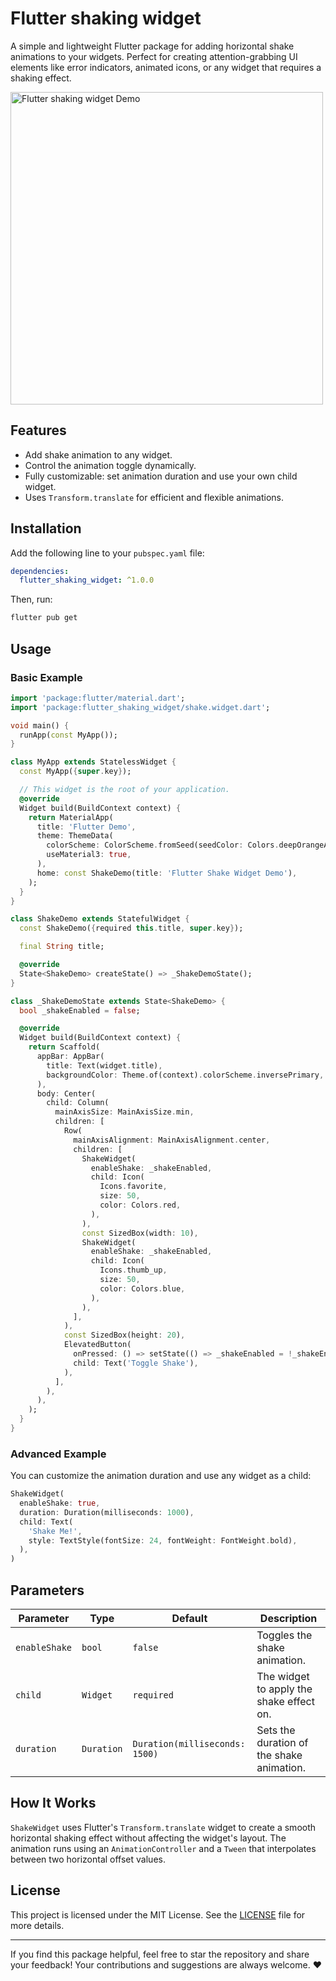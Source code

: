 # Flutter shaking widget

A simple and lightweight Flutter package for adding horizontal shake animations to your widgets. Perfect for creating attention-grabbing UI elements like error indicators, animated icons, or any widget that requires a shaking effect.

<img src="https://github.com/user-attachments/assets/3a1cc683-70a4-4d67-b029-5c1eb749cff9" alt="Flutter shaking widget Demo" style="height:500px;">

## Features

- Add shake animation to any widget.
- Control the animation toggle dynamically.
- Fully customizable: set animation duration and use your own child widget.
- Uses `Transform.translate` for efficient and flexible animations.

## Installation

Add the following line to your `pubspec.yaml` file:

```yaml
dependencies:
  flutter_shaking_widget: ^1.0.0
```

Then, run:

```bash
flutter pub get
```

## Usage

### Basic Example

```dart
import 'package:flutter/material.dart';
import 'package:flutter_shaking_widget/shake.widget.dart';

void main() {
  runApp(const MyApp());
}

class MyApp extends StatelessWidget {
  const MyApp({super.key});

  // This widget is the root of your application.
  @override
  Widget build(BuildContext context) {
    return MaterialApp(
      title: 'Flutter Demo',
      theme: ThemeData(
        colorScheme: ColorScheme.fromSeed(seedColor: Colors.deepOrangeAccent),
        useMaterial3: true,
      ),
      home: const ShakeDemo(title: 'Flutter Shake Widget Demo'),
    );
  }
}

class ShakeDemo extends StatefulWidget {
  const ShakeDemo({required this.title, super.key});

  final String title;

  @override
  State<ShakeDemo> createState() => _ShakeDemoState();
}

class _ShakeDemoState extends State<ShakeDemo> {
  bool _shakeEnabled = false;

  @override
  Widget build(BuildContext context) {
    return Scaffold(
      appBar: AppBar(
        title: Text(widget.title),
        backgroundColor: Theme.of(context).colorScheme.inversePrimary,
      ),
      body: Center(
        child: Column(
          mainAxisSize: MainAxisSize.min,
          children: [
            Row(
              mainAxisAlignment: MainAxisAlignment.center,
              children: [
                ShakeWidget(
                  enableShake: _shakeEnabled,
                  child: Icon(
                    Icons.favorite,
                    size: 50,
                    color: Colors.red,
                  ),
                ),
                const SizedBox(width: 10),
                ShakeWidget(
                  enableShake: _shakeEnabled,
                  child: Icon(
                    Icons.thumb_up,
                    size: 50,
                    color: Colors.blue,
                  ),
                ),
              ],
            ),
            const SizedBox(height: 20),
            ElevatedButton(
              onPressed: () => setState(() => _shakeEnabled = !_shakeEnabled),
              child: Text('Toggle Shake'),
            ),
          ],
        ),
      ),
    );
  }
}

```

### Advanced Example

You can customize the animation duration and use any widget as a child:

```dart
ShakeWidget(
  enableShake: true,
  duration: Duration(milliseconds: 1000),
  child: Text(
    'Shake Me!',
    style: TextStyle(fontSize: 24, fontWeight: FontWeight.bold),
  ),
)
```

## Parameters

| Parameter      | Type            | Default                           | Description                                  |
|----------------|-----------------|-----------------------------------|----------------------------------------------|
| `enableShake`  | `bool`          | `false`                           | Toggles the shake animation.                |
| `child`        | `Widget`        | `required`                        | The widget to apply the shake effect on.    |
| `duration`     | `Duration`      | `Duration(milliseconds: 1500)`    | Sets the duration of the shake animation.   |

## How It Works

`ShakeWidget` uses Flutter's `Transform.translate` widget to create a smooth horizontal shaking effect without affecting the widget's layout. The animation runs using an `AnimationController` and a `Tween` that interpolates between two horizontal offset values.

## License

This project is licensed under the MIT License. See the [LICENSE](LICENSE) file for more details.

---

If you find this package helpful, feel free to star the repository and share your feedback! Your contributions and suggestions are always welcome. ❤️

